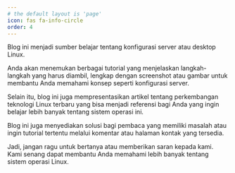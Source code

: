 ```yaml
---
# the default layout is 'page'
icon: fas fa-info-circle
order: 4
---
```


Blog ini menjadi sumber belajar tentang konfigurasi server atau desktop Linux. 

Anda akan menemukan berbagai tutorial yang menjelaskan langkah-langkah yang harus diambil, lengkap dengan screenshot atau gambar untuk membantu Anda memahami konsep seperti konfigurasi server. 

Selain itu, blog ini juga mempresentasikan artikel tentang perkembangan teknologi Linux terbaru yang bisa menjadi referensi bagi Anda yang ingin belajar lebih banyak tentang sistem operasi ini. 

Blog ini juga menyediakan solusi bagi pembaca yang memiliki masalah atau ingin tutorial tertentu melalui komentar atau halaman kontak yang tersedia. 

Jadi, jangan ragu untuk bertanya atau memberikan saran kepada kami. Kami senang dapat membantu Anda memahami lebih banyak tentang sistem operasi Linux.